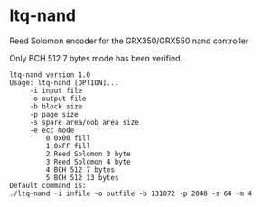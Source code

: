 # ltq-nand
Reed Solomon encoder for the GRX350/GRX550 nand controller

Only BCH 512 7 bytes mode has been verified.
```
ltq-nand version 1.0
Usage: ltq-nand [OPTION]...
	 -i input file
	 -o output file
	 -b block size
	 -p page size
	 -s spare area/oob area size
	 -e ecc mode
		 0 0x00 fill
		 1 0xFF fill
		 2 Reed Solomon 3 byte
		 3 Reed Solomon 4 byte
		 4 BCH 512 7 bytes
		 5 BCH 512 13 bytes
Default command is:
./ltq-nand -i infile -o outfile -b 131072 -p 2048 -s 64 -m 4
```
